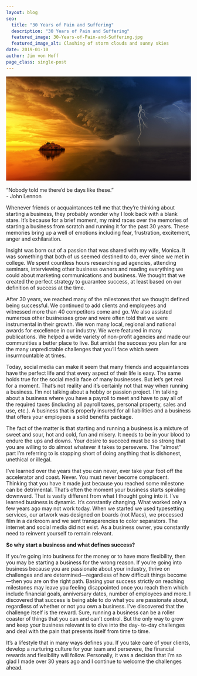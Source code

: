 ```yaml
---
layout: blog
seo:
  title: "30 Years of Pain and Suffering"
  description: "30 Years of Pain and Suffering"
  featured_image: 30-Years-of-Pain-and-Suffering.jpg
  featured_image_alt: Clashing of storm clouds and sunny skies
date: 2019-01-10
author: Jim von Hoff
page_class: single-post
---
```


![Clashing of storm clouds and sunny skies](30-Years-of-Pain-and-Suffering.jpg)

“Nobody told me there’d be days like these.”
<br>
\- John Lennon

Whenever friends or acquaintances tell me that they’re thinking about starting a business, they probably wonder why I look back with a blank stare. It’s because for a brief moment, my mind races over the memories of starting a business from scratch and running it for the past 30 years. These memories bring up a well of emotions including fear, frustration, excitement, anger and exhilaration.

Insight was born out of a passion that was shared with my wife, Monica. It was something that both of us seemed destined to do, ever since we met in college. We spent countless hours researching ad agencies, attending seminars, interviewing other business owners and reading everything we could about marketing communications and business. We thought that we created the perfect strategy to guarantee success, at least based on our definition of success at the time.

After 30 years, we reached many of the milestones that we thought defined being successful. We continued to add clients and employees and witnessed more than 40 competitors come and go. We also assisted numerous other businesses grow and were often told that we were instrumental in their growth. We won many local, regional and national awards for excellence in our industry. We were featured in many publications. We helped a wide variety of non-profit agencies and made our communities a better place to live. But amidst the success you plan for are the many unpredictable challenges that you’ll face which seem insurmountable at times.

Today, social media can make it seem that many friends and acquaintances have the perfect life and that every aspect of their life is easy. The same holds true for the social media face of many businesses. But let’s get real for a moment. That’s not reality and it’s certainly not that way when running a business. I’m not talking about a hobby or passion project. I’m talking about a business where you have a payroll to meet and have to pay all of the required taxes (including all payroll taxes, personal property, sales and use, etc.). A business that is properly insured for all liabilities and a business that offers your employees a solid benefits package.

The fact of the matter is that starting and running a business is a mixture of sweet and sour, hot and cold, fun and misery. It needs to be in your blood to endure the ups and downs. Your desire to succeed must be so strong that you are willing to do almost whatever it takes to persevere. The “almost” part I’m referring to is stopping short of doing anything that is dishonest, unethical or illegal.

I’ve learned over the years that you can never, ever take your foot off the accelerator and coast. Never. You must never become complacent. Thinking that you have it made just because you reached some milestone can be detrimental. That’s often the moment your business starts spiraling downward. That is vastly different from what I thought going into it. I’ve learned business is dynamic. It’s constantly changing. What worked only a few years ago may not work today. When we started we used typesetting services, our artwork was designed on boards (not Macs), we processed film in a darkroom and we sent transparencies to color separators. The internet and social media did not exist. As a business owner, you constantly need to reinvent yourself to remain relevant.

**So why start a business and what defines success?**

If you’re going into business for the money or to have more flexibility, then you may be starting a business for the wrong reason. If you’re going into business because you are passionate about your industry, thrive on challenges and are determined—regardless of how difficult things become—then you are on the right path. Basing your success strictly on reaching milestones may leave you feeling disappointed once you reach them which include financial goals, anniversary dates, number of employees and more. I discovered that success is being able to do what you are passionate about, regardless of whether or not you own a business. I’ve discovered that the challenge itself is the reward. Sure, running a business can be a roller coaster of things that you can and can’t control. But the only way to grow and keep your business relevant is to dive into the day- to-day challenges and deal with the pain that presents itself from time to time.

It’s a lifestyle that in many ways defines you. If you take care of your clients, develop a nurturing culture for your team and persevere, the financial rewards and flexibility will follow. Personally, it was a decision that I’m so glad I made over 30 years ago and I continue to welcome the challenges ahead.
